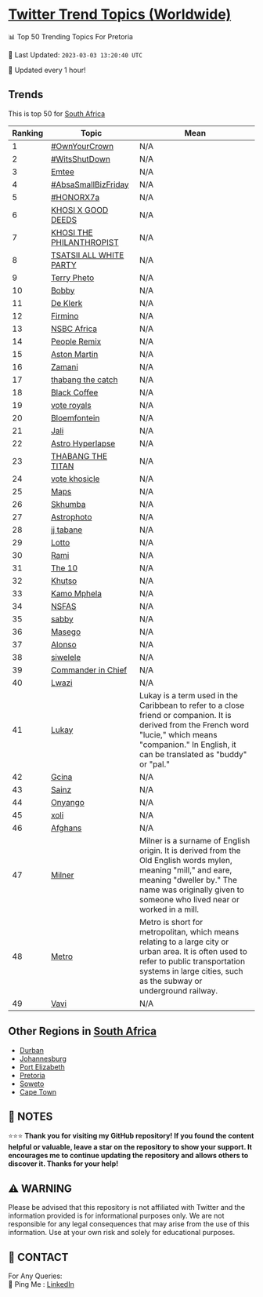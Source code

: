 [Twitter Trend Topics (Worldwide)](https://github.com/ErcinDedeoglu/Twitter-Trend-Topics)
==========


📊 Top 50 Trending Topics For Pretoria

📆 Last Updated: `2023-03-03 13:20:40 UTC`

🔧 Updated every 1 hour!


## Trends

This is top 50 for [South Africa](</South Africa>)

| Ranking | Topic | Mean |
| ------- | ------------ | ------------ |
| 1 | [#OwnYourCrown](http://twitter.com/search?q=%23OwnYourCrown) | N/A |
| 2 | [#WitsShutDown](http://twitter.com/search?q=%23WitsShutDown) | N/A |
| 3 | [Emtee](http://twitter.com/search?q=Emtee) | N/A |
| 4 | [#AbsaSmallBizFriday](http://twitter.com/search?q=%23AbsaSmallBizFriday) | N/A |
| 5 | [#HONORX7a](http://twitter.com/search?q=%23HONORX7a) | N/A |
| 6 | [KHOSI X GOOD DEEDS](http://twitter.com/search?q=KHOSI+X+GOOD+DEEDS) | N/A |
| 7 | [KHOSI THE PHILANTHROPIST](http://twitter.com/search?q=KHOSI+THE+PHILANTHROPIST) | N/A |
| 8 | [TSATSII ALL WHITE PARTY](http://twitter.com/search?q=TSATSII+ALL+WHITE+PARTY) | N/A |
| 9 | [Terry Pheto](http://twitter.com/search?q=Terry+Pheto) | N/A |
| 10 | [Bobby](http://twitter.com/search?q=Bobby) | N/A |
| 11 | [De Klerk](http://twitter.com/search?q=De+Klerk) | N/A |
| 12 | [Firmino](http://twitter.com/search?q=Firmino) | N/A |
| 13 | [NSBC Africa](http://twitter.com/search?q=NSBC+Africa) | N/A |
| 14 | [People Remix](http://twitter.com/search?q=People+Remix) | N/A |
| 15 | [Aston Martin](http://twitter.com/search?q=Aston+Martin) | N/A |
| 16 | [Zamani](http://twitter.com/search?q=Zamani) | N/A |
| 17 | [thabang the catch](http://twitter.com/search?q=thabang+the+catch) | N/A |
| 18 | [Black Coffee](http://twitter.com/search?q=Black+Coffee) | N/A |
| 19 | [vote royals](http://twitter.com/search?q=vote+royals) | N/A |
| 20 | [Bloemfontein](http://twitter.com/search?q=Bloemfontein) | N/A |
| 21 | [Jali](http://twitter.com/search?q=Jali) | N/A |
| 22 | [Astro Hyperlapse](http://twitter.com/search?q=Astro+Hyperlapse) | N/A |
| 23 | [THABANG THE TITAN](http://twitter.com/search?q=THABANG+THE+TITAN) | N/A |
| 24 | [vote khosicle](http://twitter.com/search?q=vote+khosicle) | N/A |
| 25 | [Maps](http://twitter.com/search?q=Maps) | N/A |
| 26 | [Skhumba](http://twitter.com/search?q=Skhumba) | N/A |
| 27 | [Astrophoto](http://twitter.com/search?q=Astrophoto) | N/A |
| 28 | [jj tabane](http://twitter.com/search?q=jj+tabane) | N/A |
| 29 | [Lotto](http://twitter.com/search?q=Lotto) | N/A |
| 30 | [Rami](http://twitter.com/search?q=Rami) | N/A |
| 31 | [The 10](http://twitter.com/search?q=The+10) | N/A |
| 32 | [Khutso](http://twitter.com/search?q=Khutso) | N/A |
| 33 | [Kamo Mphela](http://twitter.com/search?q=Kamo+Mphela) | N/A |
| 34 | [NSFAS](http://twitter.com/search?q=NSFAS) | N/A |
| 35 | [sabby](http://twitter.com/search?q=sabby) | N/A |
| 36 | [Masego](http://twitter.com/search?q=Masego) | N/A |
| 37 | [Alonso](http://twitter.com/search?q=Alonso) | N/A |
| 38 | [siwelele](http://twitter.com/search?q=siwelele) | N/A |
| 39 | [Commander in Chief](http://twitter.com/search?q=Commander+in+Chief) | N/A |
| 40 | [Lwazi](http://twitter.com/search?q=Lwazi) | N/A |
| 41 | [Lukay](http://twitter.com/search?q=Lukay) | Lukay is a term used in the Caribbean to refer to a close friend or companion. It is derived from the French word "lucie," which means "companion." In English, it can be translated as "buddy" or "pal." |
| 42 | [Gcina](http://twitter.com/search?q=Gcina) | N/A |
| 43 | [Sainz](http://twitter.com/search?q=Sainz) | N/A |
| 44 | [Onyango](http://twitter.com/search?q=Onyango) | N/A |
| 45 | [xoli](http://twitter.com/search?q=xoli) | N/A |
| 46 | [Afghans](http://twitter.com/search?q=Afghans) | N/A |
| 47 | [Milner](http://twitter.com/search?q=Milner) | Milner is a surname of English origin. It is derived from the Old English words mylen, meaning "mill," and eare, meaning "dweller by." The name was originally given to someone who lived near or worked in a mill. |
| 48 | [Metro](http://twitter.com/search?q=Metro) | Metro is short for metropolitan, which means relating to a large city or urban area. It is often used to refer to public transportation systems in large cities, such as the subway or underground railway. |
| 49 | [Vavi](http://twitter.com/search?q=Vavi) | N/A |



## Other Regions in [South Africa](</South Africa>)

* [Durban](</South Africa/Durban.md>)
* [Johannesburg](</South Africa/Johannesburg.md>)
* [Port Elizabeth](</South Africa/Port Elizabeth.md>)
* [Pretoria](</South Africa/Pretoria.md>)
* [Soweto](</South Africa/Soweto.md>)
* [Cape Town](</South Africa/Cape Town.md>)



## 📝 NOTES

⭐⭐⭐ **Thank you for visiting my GitHub repository! If you found the content helpful or valuable, leave a star on the repository to show your support. It encourages me to continue updating the repository and allows others to discover it. Thanks for your help!**


## ⚠️ WARNING

Please be advised that this repository is not affiliated with Twitter and the information provided is for informational purposes only. We are not responsible for any legal consequences that may arise from the use of this information. Use at your own risk and solely for educational purposes.


## 📨 CONTACT

 For Any Queries:  
            🏓 Ping Me : [LinkedIn](https://www.linkedin.com/in/ercindedeoglu/)
